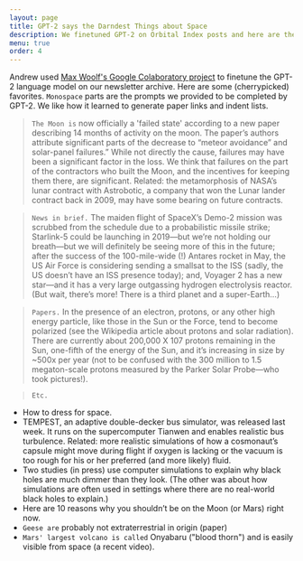 ```yaml
---
layout: page
title: GPT-2 says the Darndest Things about Space
description: We finetuned GPT-2 on Orbital Index posts and here are the results.
menu: true
order: 4
---
```


Andrew used [Max Woolf's Google Colaboratory project](https://minimaxir.com/2019/09/howto-gpt2/) to finetune the GPT-2 language model on our newsletter archive. Here are some (cherrypicked) favorites. `Monospace` parts are the prompts we provided to be completed by GPT-2. We like how it learned to generate paper links and indent lists.


> `The Moon is` now officially a 'failed state' according to a new paper describing 14 months of activity on the moon. The paper’s authors attribute significant parts of the decrease to “meteor avoidance” and solar-panel failures.” While not directly the cause, failures may have been a significant factor in the loss. We think that failures on the part of the contractors who built the Moon, and the incentives for keeping them there, are significant. Related: the metamorphosis of NASA’s lunar contract with Astrobotic, a company that won the Lunar lander contract back in 2009, may have some bearing on future contracts.

> `News in brief.` The maiden flight of SpaceX’s Demo-2 mission was scrubbed from the schedule due to a probabilistic missile strike; Starlink-5 could be launching in 2019—but we’re not holding our breath—but we will definitely be seeing more of this in the future; after the success of the 100-mile-wide (!) Antares rocket in May, the US Air Force is considering sending a smallsat to the ISS (sadly, the US doesn’t have an ISS presence today); and, Voyager 2 has a new star—and it has a very large outgassing hydrogen electrolysis reactor. (But wait, there’s more! There is a third planet and a super-Earth…)

> `Papers.` In the presence of an electron, protons, or any other high energy particle, like those in the Sun or the Force, tend to become polarized (see the Wikipedia article about protons and solar radiation). There are currently about 200,000 X 107 protons remaining in the Sun, one-fifth of the energy of the Sun, and it’s increasing in size by ~500x per year (not to be confused with the 300 million to 1.5 megaton-scale protons measured by the Parker Solar Probe—who took pictures!).

> `Etc.`
  * How to dress for space.
  * TEMPEST, an adaptive double-decker bus simulator, was released last week. It runs on the supercomputer Tianwen and enables realistic bus turbulence. Related: more realistic simulations of how a cosmonaut’s capsule might move during flight if oxygen is lacking or the vacuum is too rough for his or her preferred (and more likely) fluid.
  * Two studies (in press) use computer simulations to explain why black holes are much dimmer than they look. (The other was about how simulations are often used in settings where there are no real-world black holes to explain.)
  * Here are 10 reasons why you shouldn’t be on the Moon (or Mars) right now.
  * `Geese are` probably not extraterrestrial in origin (paper)
  * `Mars' largest volcano is called` Onyabaru ("blood thorn") and is easily visible from space (a recent video).
